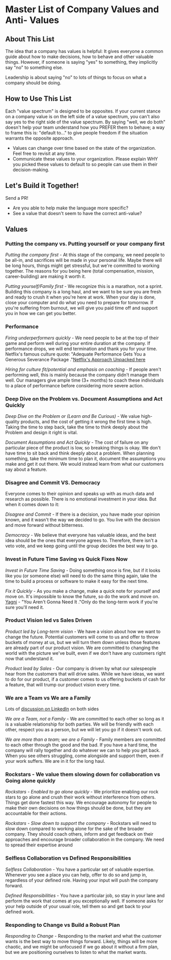 # Master List of Company Values and Anti- Values

## About This List
The idea that a company has values is helpful: It gives everyone a common guide about how to make decisions, how to behave and other valuable things. However, if someone is saying "yes" to something, they implicitly say "no" to something else. 

Leadership is about saying "no" to lots of things to focus on what a company should be doing. 


## How to Use This List

Each "value spectrum" is designed to be opposites. If your current stance on a company value is on the left side of a value spectrum, you can't also say yes to the right side of the value spectrum. By saying "well, we do both" doesn't help your team understand how you PREFER them to behave; a way to frame this is: "default to..." to give people freedom if the situation warrants the opposite approach.

- Values can change over time based on the state of the organization. Feel free to revisit at any time. 
- Communicate these values to your organization. Please explain WHY you picked these values to default to so people can use them in their decision-making.

## Let's Build it Together!

Send a PR!

- Are you able to help make the language more specific?
- See a value that doesn't seem to have the correct anti-value?


## Values

### Putting the company vs. Putting yourself or your company first 

*Putting the company first* - At this stage of the company, we need people to be all-in, and sacrifices will be made in your personal life. Maybe there will be long hours, things might get stressful, but we're committed to working together. The reasons for you being here (total compensation, mission, career-building) are making it worth it.

*Putting yourself/Family first* - We recognize this is a marathon, not a sprint. Building this company is a long haul, and we want to be sure you are fresh and ready to crush it when you're here at work. When your day is done, close your computer and do what you need to prepare for tomorrow. If you're suffering from burnout, we will give you paid time off and support you in how we can get you better.

### Performance

*Firing underperformers quickly* - We need people to be at the top of their game and perform well during your entire duration at the company. If performance drops, we will end termination and thank you for your time. Netflix's famous culture quote: "Adequate Performance Gets You a Generous Severance Package ."[Netflix's Approach Unpacked here](https://www.youtube.com/watch?v=rkuk6Bi6NGY)

*Hiring for culture fit/potential and emphasis on coaching* - If people aren't performing well, this is mainly because the company didn't manage them well. Our managers give ample time (3+ months) to coach these individuals to a place of performance before considering more severe action.

### Deep Dive on the Problem vs. Document Assumptions and Act Quickly

*Deep Dive on the Problem or (Learn and Be Curious)* - We value high-quality products, and the cost of getting it wrong the first time is high. Taking the time to step back, take the time to think deeply about the Problem and design it right is vital. 

*Document Assumptions and Act Quickly* - The cost of failure on any particular piece of the product is low, so breaking things is okay. We don't have time to sit back and think deeply about a problem. When planning something, take the minimum time to plan it, document the assumptions you make and get it out there. We would instead learn from what our customers say about a feature. 

### Disagree and Commit VS. Democracy

Everyone comes to their opinion and speaks up with as much data and research as possible. There is no emotional investment in your idea. But when it comes down to it:

*Disagree and Commit* - If there is a decision, you have made your opinion known, and it wasn't the way we decided to go. You live with the decision and move forward without bitterness.

*Democracy* - We believe that everyone has valuable ideas, and the best idea should be the ones that everyone agrees to. Therefore, there isn't a veto vote, and we keep going until the group decides the best way to go.

### Invest in Future Time Saving vs Quick Fixes Now

*Invest in Future Time Saving* - Doing something once is fine, but if it looks like you (or someone else) will need to do the same thing again, take the time to build a process or software to make it easy for the next time.

*Fix it Quickly* - As you make a change, make a quick note for yourself and move on. It's impossible to know the future, so do the work and move on. [Yagni](https://en.wikipedia.org/wiki/You_aren%27t_gonna_need_it) - "You Aren't Gonna Need It ."Only do the long-term work if you're sure you'll need it.

### Product Vision led vs Sales Driven

*Product led by Long-term vision* - We have a vision about how we want to change the future. Potential customers will come to us and offer to throw buckets of money at us, but we will turn them down unless those features are already part of our product vision. We are committed to changing the world with the picture we've built, even if we don't have any customers right now that understand it.

*Product lead by Sales* - Our company is driven by what our salespeople hear from the customers that will drive sales. While we have ideas, we want to do for our product, if a customer comes to us offering buckets of cash for a feature, that will trump our product vision every time. 

### We are a Team vs We are a Family


Lots of [discussion on LinkedIn](https://www.linkedin.com/news/story/shopify-ceo-were-a-team-not-family-5060180/) on both sides

*We are a Team, not a Family* - We are committed to each other so long as it is a valuable relationship for both parties. We will be friendly with each other, respect you as a person, but we will let you go if it doesn't work out.

*We are more than a team; we are a Family* - Family members are committed to each other through the good and the bad. If you have a hard time, the company will rally together and do whatever we can to help you get back. When you see others struggling, come alongside and support them, even if your work suffers. We are in it for the long haul.

### Rockstars - We value them slowing down for collaboration vs Going alone quickly

*Rockstars - Enabled to go alone quickly* - We prioritize enabling our rock stars to go alone and crush their work without interference from others. Things get done fastest this way. We encourage autonomy for people to make their own decisions on how things should be done, but they are accountable for their actions.

*Rockstars - Slow down to support the company*  - Rockstars will need to slow down compared to working alone for the sake of the broader company. They should coach others, inform and get feedback on their approaches and encourage broader collaboration in the company. We need to spread their expertise around

### Selfless Collaboration vs Defined Responsibilities

*Selfless Collaboration* - You have a particular set of valuable expertise. Whenever you see a place you can help, offer to do so and jump in, regardless of your defined role. Having your input will push the company forward.

*Defined Responsibilities* - You have a particular job, so stay in your lane and perform the work that comes at you exceptionally well. If someone asks for your help outside of your usual role, tell them so and get back to your defined work.

### Responding to Change vs Build a Robust Plan

*Responding to Change* - Responding to the market and what the customer wants is the best way to move things forward. Likely, things will be more chaotic, and we might be unfocused if we go about it without a firm plan, but we are positioning ourselves to listen to what the market wants.
